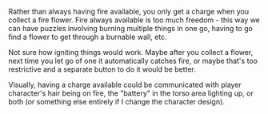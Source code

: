 Rather than always having fire available, you only get a charge
when you collect a fire flower. Fire always available is
too much freedom - this way we can have puzzles involving
burning multiple things in one go, having to go find a
flower to get through a burnable wall, etc.

Not sure how igniting things would work. Maybe after you collect
a flower, next time you let go of one it automatically catches
fire, or maybe that's too restrictive and a separate button to do it
would be better.

Visually, having a charge available could be communicated with
player character's hair being on fire, the "battery" in the torso
area lighting up, or both (or something else entirely
if I change the character design).

